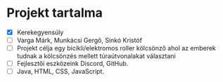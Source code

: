 # Projekt tartalma

- [x] Kerekegyensúly
- [ ] Varga Márk, Munkácsi Gergő, Sinkó Kristóf
- [ ] Projekt célja egy bicikli/elektromos roller kölcsönző ahol az emberek tudnak a kölcsönzés mellett túraútvonalakat választani
- [ ] Fejlesztői eszközeink Discord, GitHub.
- [ ] Java, HTML, CSS, JavaScript.
